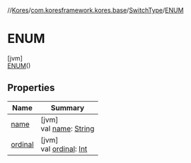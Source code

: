 //[Kores](../../../../index.md)/[com.koresframework.kores.base](../../index.md)/[SwitchType](../index.md)/[ENUM](index.md)

# ENUM

[jvm]\
[ENUM](index.md)()

## Properties

| Name | Summary |
|---|---|
| [name](name.md) | [jvm]<br>val [name](name.md): [String](https://kotlinlang.org/api/latest/jvm/stdlib/kotlin/-string/index.html) |
| [ordinal](ordinal.md) | [jvm]<br>val [ordinal](ordinal.md): [Int](https://kotlinlang.org/api/latest/jvm/stdlib/kotlin/-int/index.html) |
